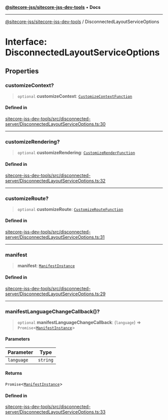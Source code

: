 [**@sitecore-jss/sitecore-jss-dev-tools**](../README.md) • **Docs**

***

[@sitecore-jss/sitecore-jss-dev-tools](../README.md) / DisconnectedLayoutServiceOptions

# Interface: DisconnectedLayoutServiceOptions

## Properties

### customizeContext?

> `optional` **customizeContext**: [`CustomizeContextFunction`](../type-aliases/CustomizeContextFunction.md)

#### Defined in

[sitecore-jss-dev-tools/src/disconnected-server/DisconnectedLayoutServiceOptions.ts:30](https://github.com/Sitecore/jss/blob/7ddd22dfa8f8d76cfb96e977ac1a0d48c3a13d89/packages/sitecore-jss-dev-tools/src/disconnected-server/DisconnectedLayoutServiceOptions.ts#L30)

***

### customizeRendering?

> `optional` **customizeRendering**: [`CustomizeRenderFunction`](../type-aliases/CustomizeRenderFunction.md)

#### Defined in

[sitecore-jss-dev-tools/src/disconnected-server/DisconnectedLayoutServiceOptions.ts:32](https://github.com/Sitecore/jss/blob/7ddd22dfa8f8d76cfb96e977ac1a0d48c3a13d89/packages/sitecore-jss-dev-tools/src/disconnected-server/DisconnectedLayoutServiceOptions.ts#L32)

***

### customizeRoute?

> `optional` **customizeRoute**: [`CustomizeRouteFunction`](../type-aliases/CustomizeRouteFunction.md)

#### Defined in

[sitecore-jss-dev-tools/src/disconnected-server/DisconnectedLayoutServiceOptions.ts:31](https://github.com/Sitecore/jss/blob/7ddd22dfa8f8d76cfb96e977ac1a0d48c3a13d89/packages/sitecore-jss-dev-tools/src/disconnected-server/DisconnectedLayoutServiceOptions.ts#L31)

***

### manifest

> **manifest**: [`ManifestInstance`](ManifestInstance.md)

#### Defined in

[sitecore-jss-dev-tools/src/disconnected-server/DisconnectedLayoutServiceOptions.ts:29](https://github.com/Sitecore/jss/blob/7ddd22dfa8f8d76cfb96e977ac1a0d48c3a13d89/packages/sitecore-jss-dev-tools/src/disconnected-server/DisconnectedLayoutServiceOptions.ts#L29)

***

### manifestLanguageChangeCallback()?

> `optional` **manifestLanguageChangeCallback**: (`language`) => `Promise`\<[`ManifestInstance`](ManifestInstance.md)\>

#### Parameters

| Parameter | Type |
| ------ | ------ |
| `language` | `string` |

#### Returns

`Promise`\<[`ManifestInstance`](ManifestInstance.md)\>

#### Defined in

[sitecore-jss-dev-tools/src/disconnected-server/DisconnectedLayoutServiceOptions.ts:33](https://github.com/Sitecore/jss/blob/7ddd22dfa8f8d76cfb96e977ac1a0d48c3a13d89/packages/sitecore-jss-dev-tools/src/disconnected-server/DisconnectedLayoutServiceOptions.ts#L33)
